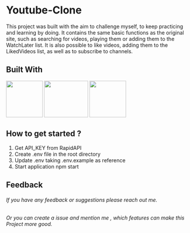 # Youtube-Clone
This project was built with the aim to challenge myself, to keep practicing and learning by doing. It contains the same basic functions as the original site, such as searching for videos, playing them or adding them to the WatchLater list. It is also possible to like videos, adding them to the LikedVideos list, as well as to subscribe to channels.

## Built With 
<img src="https://github.com/Leen-odeh3/Youtube_Clone/assets/123558998/723f2fcc-0bf2-4252-b650-9138ab400c69" width="100px" height="100px"/>
<img src="https://github.com/Leen-odeh3/Youtube_Clone/assets/123558998/7704645f-178e-4537-ba9b-b6c509808f97" width="120px" height="100px"/>
<img src="https://github.com/Leen-odeh3/Youtube_Clone/assets/123558998/6bcdee16-ab40-46ad-8bfb-5b41ac0949d8 " width="100px" height="100px"/>


## How to get started ? 
1. Get API_KEY from RapidAPI
2. Create .env file in the root directory
3. Update .env taking .env.example as reference
4. Start application npm start

## Feedback
###### If you have any feedback or suggestions please reach out me.
###### Or you can create a issue and mention me , which features can make this Project more good.
